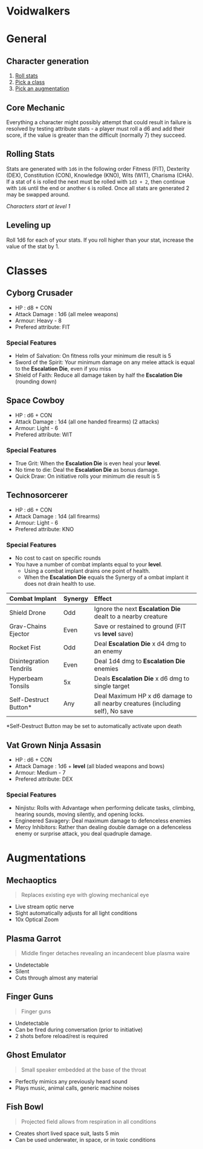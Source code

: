 # Voidwalkers

# General

## Character generation

1. [Roll stats](#rolling-stats)
1. [Pick a class](#classes)
1. [Pick an augmentation](#augmentations)

## Core Mechanic
Everything a character might possibly attempt that could result in failure is resolved by testing attribute stats - a player must roll a d6 and add their score, if the value is greater than the difficult (normally 7) they succeed.

## Rolling Stats
Stats are generated with `1d6` in the following order Fitness (FIT), Dexterity (DEX), Constitution (CON), Knowledge (KNO), Wits (WIT), Charisma (CHA). If a stat of `6` is rolled the next must be rolled with `1d3 + 2`, then continue with `1d6` until the end or another `6` is rolled. Once all stats are generated 2 may be swapped around.

*Characters start at level 1*

## Leveling up

Roll 1d6 for each of your stats. If you roll higher than your stat, increase the value of the stat by 1.

# Classes

## **Cyborg Crusader**

- HP : d8 + CON
- Attack Damage : 1d6 (all melee weapons)
- Armour: Heavy - 8
- Prefered attribute: FIT

### Special Features

- Helm of Salvation: On fitness rolls your minimum die result is 5
- Sword of the Spirit: Your minimum damage on any melee attack is equal to the **Escalation Die**, even if you miss
- Shield of Faith: Reduce all damage taken by half the **Escalation Die** (rounding down)

## **Space Cowboy**

- HP : d6 + CON
- Attack Damage : 1d4 (all one handed firearms) (2 attacks)
- Armour: Light - 6
- Prefered attribute: WIT

### Special Features

- True Grit: When the **Escalation Die** is even heal your **level**.
- No time to die: Deal the **Escalation Die** as bonus damage.
- Quick Draw: On initiative rolls your minimum die result is 5

## **Technosorcerer**

- HP : d6 + CON
- Attack Damage : 1d4 (all firearms)
- Armour: Light - 6
- Prefered attribute: KNO

### Special Features

- No cost to cast on specific rounds
- You have a number of combat implants equal to your **level**. 
	- Using a combat implant drains one point of health.
	- When the **Escalation Die** equals the Synergy of a ombat implant it does not drain health to use.

|Combat Implant|Synergy|Effect|
|:-|:-|:-|
|Shield Drone|Odd|Ignore the next **Escalation Die** dealt to a nearby creature|
|Grav-Chains Ejector|Even|Save or restained to ground (FIT vs **level** save)|
|Rocket Fist|Odd|Deal **Escalation Die** x d4 dmg to an enemy|
|Disintegration Tendrils|Even|Deal 1d4 dmg to **Escalation Die** enemies|
|Hyperbeam Tonsils|5x|Deals **Escalation Die** x d6 dmg to single target|
|Self-Destruct Button\*|Any|Deal Maximum HP x d6 damage to all nearby creatures (including self), No save|

\*Self-Destruct Button may be set to automatically activate upon death

## **Vat Grown Ninja Assasin**

- HP : d6 + CON
- Attack Damage : 1d6 + **level** (all bladed weapons and bows)
- Armour: Medium - 7
- Prefered attribute: DEX

### Special Features

- Ninjistu: Rolls with Advantage when performing delicate tasks, climbing, hearing sounds, moving silently, and opening locks.
- Engineered Savagery: Deal maximum damage to defenceless enemies
- Mercy Inhibitors: Rather than dealing double damage on a defenceless enemy or surprise attack, you deal quadruple damage.


# Augmentations

## **Mechaoptics**

> Replaces existing eye with glowing mechanical eye

- Live stream optic nerve
- Sight automatically adjusts for all light conditions
- 10x Optical Zoom

## **Plasma Garrot**

> Middle finger detaches revealing an incandecent blue plasma waire

- Undetectable
- Silent
- Cuts through almost any material

## **Finger Guns**

> Finger guns

- Undetectable
- Can be fired during conversation (prior to initiative)
- 2 shots before reload/rest is required

## **Ghost Emulator**

> Small speaker embedded at the base of the throat

- Perfectly mimics any previously heard sound
- Plays music, animal calls, generic machine noises

## **Fish Bowl**

> Projected field allows from respiration in all conditions

- Creates short lived space suit, lasts 5 min
- Can be used underwater, in space, or in toxic conditions